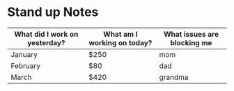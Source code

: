 # Stand up Notes 

| What did I work on yesterday? | What am I working on today? | What issues are blocking me | 
| -------- | ------- | ----- |
| January  | $250    | mom   |
| February | $80     | dad   |
| March    | $420    | grandma |
